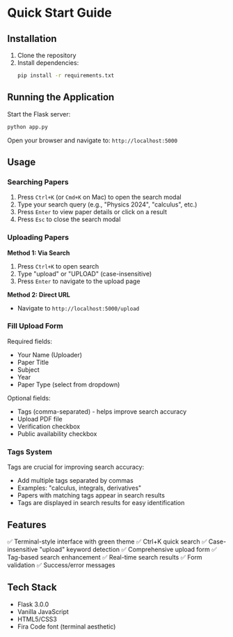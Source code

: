 # Quick Start Guide

## Installation

1. Clone the repository
2. Install dependencies:
   ```bash
   pip install -r requirements.txt
   ```

## Running the Application

Start the Flask server:
```bash
python app.py
```

Open your browser and navigate to: `http://localhost:5000`

## Usage

### Searching Papers

1. Press `Ctrl+K` (or `Cmd+K` on Mac) to open the search modal
2. Type your search query (e.g., "Physics 2024", "calculus", etc.)
3. Press `Enter` to view paper details or click on a result
4. Press `Esc` to close the search modal

### Uploading Papers

**Method 1: Via Search**
1. Press `Ctrl+K` to open search
2. Type "upload" or "UPLOAD" (case-insensitive)
3. Press `Enter` to navigate to the upload page

**Method 2: Direct URL**
- Navigate to `http://localhost:5000/upload`

### Fill Upload Form

Required fields:
- Your Name (Uploader)
- Paper Title
- Subject
- Year
- Paper Type (select from dropdown)

Optional fields:
- Tags (comma-separated) - helps improve search accuracy
- Upload PDF file
- Verification checkbox
- Public availability checkbox

### Tags System

Tags are crucial for improving search accuracy:
- Add multiple tags separated by commas
- Examples: "calculus, integrals, derivatives"
- Papers with matching tags appear in search results
- Tags are displayed in search results for easy identification

## Features

✅ Terminal-style interface with green theme
✅ Ctrl+K quick search
✅ Case-insensitive "upload" keyword detection
✅ Comprehensive upload form
✅ Tag-based search enhancement
✅ Real-time search results
✅ Form validation
✅ Success/error messages

## Tech Stack

- Flask 3.0.0
- Vanilla JavaScript
- HTML5/CSS3
- Fira Code font (terminal aesthetic)
